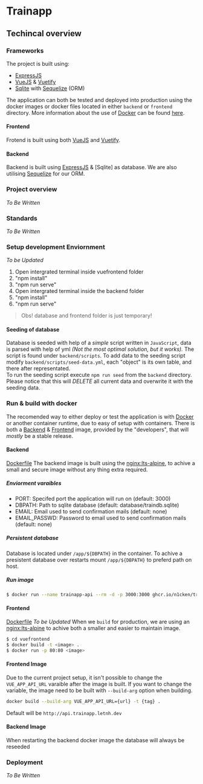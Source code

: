 # Trainapp

## Techincal overview

### Frameworks
The project is built using:
- [ExpressJS]()
- [VueJS]() & [Vuetify]()
- [Sqlite]() with [Sequelize]() (ORM)

The application can both be tested and deployed into production using the docker images or docker files located in either `backend` or `frontend` directory.
More information about the use of [Docker]() can be found [here](#run-&-build-with-docker).

#### Frontend
Frotend is built using both [VueJS]() and [Vuetify]().

#### Backend
Backend is built using [ExpressJS]() & [Sqlite] as database.
We are also utilising [Sequelize]() for our ORM.


### Project overview
*To Be Written*

### Standards
*To Be Written*

### Setup development Enviornment
*To be Updated*
<ol>
<li> Open intergrated terminal inside vuefrontend folder</li>
<li> "npm install"</li>
<li> "npm run serve"</li>
<li> Open intergrated terminal inside the backend folder</li>
<li> "npm install"</li>
<li> "npm run serve"</li>
</ol>

>Obs! database and frontend folder is just temporary!

#### Seeding of database
Database is seeded with help of a _simple_ script written in `JavaScript`, data is parsed with help of yml _(Not the most optimal solution, but it works)._ The script is found under `backend/scripts`.
To add data to the seeding script modify `backend/scripts/seed-data.yml`, each "object" is its own table, and there after representated.  
To run the seeding script execute `npm run seed` from the `backend` directory.  Please notice that this will *DELETE* all current data and overwrite it with the seeding data.

### Run & build with docker
The recomended way to either deploy or test the application is with [Docker](https://docker.com) or another container runtime,  due to easy of setup with containers.
There is both a [Backend](https://github.com/n1cken/TrainApp/pkgs/container/trainapp%2Fbackend) & [Frontend](https://github.com/n1cken/TrainApp/pkgs/container/trainapp%2Ffrontend) image, provided by the "developers", that will _mostly_ be a stable release.

#### Backend
[Dockerfile](backend/Dockerfile)
The backend image is built using the [nginx:lts-alpine](https://hub.docker.com/_/nginx), to achive a small and secure image without any thing extra required.  

##### Enviorment varaibles
- PORT: Specifed port the application will run on (default: 3000)
- DBPATH: Path to sqlite database (default: database/traindb.sqlite)
- EMAIL: Email used to send confirmation mails (default: none)
- EMAIL_PASSWD: Password to email used to send confirmation mails (default: none)

##### Persistent database
Database is located under `/app/${DBPATH}` in the container. To achive a presistent database over restarts mount `/app/${DBPATH}` to preferd path on host.

##### Run image
```bash
$ docker run --name trainapp-api --rm -d -p 3000:3000 ghcr.io/n1cken/trainapp/backend:latest
```

#### Frontend
[Dockerfile](frontend/Dockerfile)
*To be Updated*
When we `build` for production, we are using an [nginx:lts-alpine](https://hub.docker.com/_/nginx) to achive both a smaller and easier to maintain image.

```bash
$ cd vuefrontend
$ docker build -t <image> .
$ docker run -p 80:80 <image>
```

#### Frontend Image
Due to the current project setup, it isn't possible to change the `VUE_APP_API_URL` varaible after the image is built. If you want to change the variable, the image need to be built with `--build-arg` option when building.
```bash
docker build --build-arg VUE_APP_API_URL={url} -t {tag} .
```
Default will be `http://api.trainapp.letnh.dev`

#### Backend Image
When restarting the backend docker image the database will always be reseeded

### Deployment
*To Be Written*
